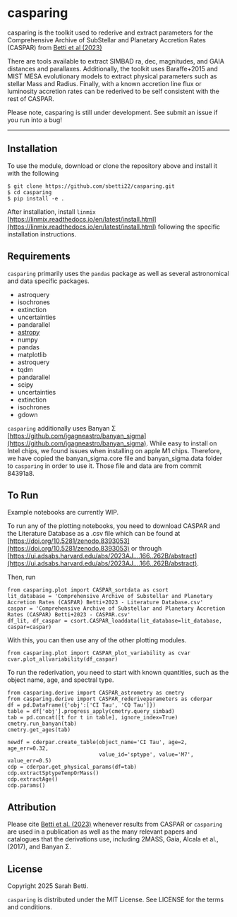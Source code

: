 # casparing
casparing is the toolkit used to rederive and extract parameters for the Comprehensive Archive of SubStellar and Planetary Accretion Rates (CASPAR) from [Betti et al (2023)](https://ui.adsabs.harvard.edu/abs/2023AJ....166..262B/abstract)

There are tools available to extract SIMBAD ra, dec, magnitudes, and GAIA distances and parallaxes.  Additionally, the toolkit uses Baraffe+2015 and MIST MESA evolutionary models to extract physical parameters such as stellar Mass and Radius. Finally, with a known accretion line flux or luminosity accretion rates can be rederived to be self consistent with the rest of CASPAR. 

Please note, casparing is still under development.  See submit an issue if you run into a bug!  

---
## Installation 
To use the module, download or clone the repository above and install it with the following 
```
$ git clone https://github.com/sbetti22/casparing.git
$ cd casparing
$ pip install -e .
````

After installation, install ```linmix``` [https://linmix.readthedocs.io/en/latest/install.html](https://linmix.readthedocs.io/en/latest/install.html) following the specific installation instructions.


## Requirements
```casparing``` primarily uses the ```pandas``` package as well as several astronomical and data specific packages.
  - astroquery
  - isochrones
  - extinction
  - uncertainties
  - pandarallel
  - [astropy](https://www.astropy.org)
  - numpy 
  - pandas 
  - matplotlib 
  - astroquery 
  - tqdm
  - pandarallel
  - scipy
  - uncertainties 
  - extinction 
  - isochrones
  - gdown

```casparing``` additionally uses Banyan Σ [https://github.com/jgagneastro/banyan_sigma](https://github.com/jgagneastro/banyan_sigma).  While easy to install on Intel chips, we found issues when installing on apple M1 chips.  Therefore, we have copied the banyan_sigma.core file and banyan_sigma.data folder to ```casparing``` in order to use it. Those file and data are from commit 84391a8. 


## To Run
Example notebooks are currently WIP. 

To run any of the plotting notebooks, you need to download CASPAR and the Literature Database as a .csv file which can be found at [https://doi.org/10.5281/zenodo.8393053](https://doi.org/10.5281/zenodo.8393053) or through [https://ui.adsabs.harvard.edu/abs/2023AJ....166..262B/abstract](https://ui.adsabs.harvard.edu/abs/2023AJ....166..262B/abstract). 

Then, run 
```
from casparing.plot import CASPAR_sortdata as csort
lit_database = 'Comprehensive Archive of Substellar and Planetary Accretion Rates (CASPAR) Betti+2023 - Literature Database.csv'
caspar = 'Comprehensive Archive of Substellar and Planetary Accretion Rates (CASPAR) Betti+2023 - CASPAR.csv'
df_lit, df_caspar = csort.CASPAR_loaddata(lit_database=lit_database, caspar=caspar)
```
With this, you can then use any of the other plotting modules.
```
from casparing.plot import CASPAR_plot_variability as cvar
cvar.plot_allvariability(df_caspar)
```

To run the rederivation, you need to start with known quantities, such as the object name, age, and spectral type.   
```
from casparing.derive import CASPAR_astrometry as cmetry
from casparing.derive import CASPAR_rederiveparameters as cderpar
df = pd.DataFrame({'obj':['CI Tau', 'CQ Tau']})
table = df['obj'].progress_apply(cmetry.query_simbad)
tab = pd.concat([t for t in table], ignore_index=True)
cmetry.run_banyan(tab)
cmetry.get_ages(tab)

newdf = cderpar.create_table(object_name='CI Tau', age=2, age_err=0.32, 
                             value_id='sptype', value='M7', value_err=0.5)
cdp = cderpar.get_physical_params(df=tab)
cdp.extractSptypeTempOrMass()
cdp.extractAge()
cdp.params()
```


## Attribution

Please cite [Betti et al. (2023)](https://ui.adsabs.harvard.edu/abs/2023AJ....166..262B/abstract) whenever results from CASPAR or ```casparing``` are used in a publication as well as the many relevant papers and catalogues that the derivations use, including 2MASS, Gaia, Alcala et al., (2017), and Banyan Σ.    


## License

Copyright 2025 Sarah Betti.

```casparing``` is distributed under the MIT License. See LICENSE for the terms and conditions.
